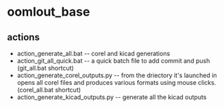 # oomlout_base
 
## actions

* action_generate_all.bat -- corel and kicad generations
* action_git_all_quick.bat -- a quick batch file to add commit and push (git_all.bat shortcut)
* action_generate_corel_outputs.py -- from the driectory it's launched in opens all corel files and produces various formats using mouse clicks. (corel_all.bat shortcut)
* action_generate_kicad_outputs.py -- generate all the kicad outputs